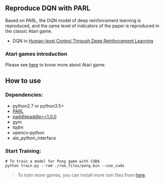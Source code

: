 ## Reproduce DQN with PARL
Based on PARL, the DQN model of deep reinforcement learning is reproduced, and the same level of indicators of the paper is reproduced in the classic Atari game.

+ DQN in
[Human-level Control Through Deep Reinforcement Learning](http://www.nature.com/nature/journal/v518/n7540/full/nature14236.html)

### Atari games introduction
Please see [here](https://gym.openai.com/envs/#atari) to know more about Atari game.


## How to use
### Dependencies:
+ python2.7 or python3.5+
+ [PARL](https://github.com/PaddlePaddle/PARL)
+ [paddlepaddle>=1.0.0](https://github.com/PaddlePaddle/Paddle)
+ gym
+ tqdm
+ opencv-python
+ ale_python_interface


### Start Training:
```
# To train a model for Pong game with CUDA
python train.py --rom ./rom_files/pong.bin --use_cuda
```
> To train more games, you can install more rom files from [here](https://github.com/openai/atari-py/tree/master/atari_py/atari_roms).
